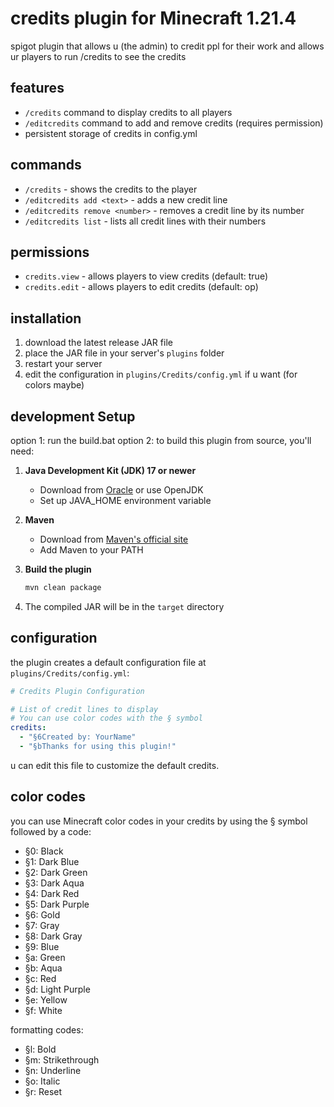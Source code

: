 # credits plugin for Minecraft 1.21.4

spigot plugin that allows u (the admin) to credit ppl for their work and allows ur players to run /credits to see the credits

## features

- `/credits` command to display credits to all players
- `/editcredits` command to add and remove credits (requires permission)
- persistent storage of credits in config.yml

## commands

- `/credits` - shows the credits to the player
- `/editcredits add <text>` - adds a new credit line
- `/editcredits remove <number>` - removes a credit line by its number
- `/editcredits list` - lists all credit lines with their numbers

## permissions

- `credits.view` - allows players to view credits (default: true)
- `credits.edit` - allows players to edit credits (default: op)

## installation

1. download the latest release JAR file
2. place the JAR file in your server's `plugins` folder
3. restart your server
4. edit the configuration in `plugins/Credits/config.yml` if u want (for colors maybe)

## development Setup
option 1: run the build.bat
option 2:
to build this plugin from source, you'll need:

1. **Java Development Kit (JDK) 17 or newer**
   - Download from [Oracle](https://www.oracle.com/java/technologies/downloads/) or use OpenJDK
   - Set up JAVA_HOME environment variable

2. **Maven**
   - Download from [Maven's official site](https://maven.apache.org/download.cgi)
   - Add Maven to your PATH

3. **Build the plugin**
   ```bash
   mvn clean package
   ```
   
4. The compiled JAR will be in the `target` directory

## configuration

the plugin creates a default configuration file at `plugins/Credits/config.yml`:

```yaml
# Credits Plugin Configuration

# List of credit lines to display
# You can use color codes with the § symbol
credits:
  - "§6Created by: YourName"
  - "§bThanks for using this plugin!"
```

u can edit this file to customize the default credits.

## color codes

you can use Minecraft color codes in your credits by using the § symbol followed by a code:

- §0: Black
- §1: Dark Blue
- §2: Dark Green
- §3: Dark Aqua
- §4: Dark Red
- §5: Dark Purple
- §6: Gold
- §7: Gray
- §8: Dark Gray
- §9: Blue
- §a: Green
- §b: Aqua
- §c: Red
- §d: Light Purple
- §e: Yellow
- §f: White

formatting codes:
- §l: Bold
- §m: Strikethrough
- §n: Underline
- §o: Italic
- §r: Reset
